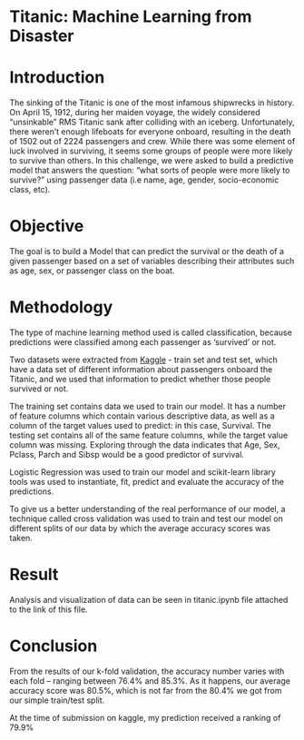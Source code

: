 # Titanic: Machine Learning from Disaster

# Introduction
The sinking of the Titanic is one of the most infamous shipwrecks in history.
On April 15, 1912, during her maiden voyage, the widely considered “unsinkable” RMS Titanic sank after colliding with an iceberg. Unfortunately, there weren’t enough lifeboats for everyone onboard, resulting in the death of 1502 out of 2224 passengers and crew.
While there was some element of luck involved in surviving, it seems some groups of people were more likely to survive than others.
In this challenge, we were asked to build a predictive model that answers the question: “what sorts of people were more likely to survive?” using passenger data (i.e name, age, gender, socio-economic class, etc).

# Objective
The goal is to build a Model that can predict the survival or the death of a given passenger based on a set of variables describing their attributes such as age, sex, or passenger class on the boat.

# Methodology
The type of machine learning method used is called classification, because predictions were classified among each passenger as ‘survived’ or not.

Two datasets were extracted from [Kaggle](https://www.kaggle.com/c/titanic/data) - train set and test set, which have a data set of different information about passengers onboard the Titanic, and we used that information to predict whether those people survived or not. 

The training set contains data we used to train our model. It has a number of feature columns which contain various descriptive data, as well as a column of the target values used to predict: in this case, Survival. The testing set contains all of the same feature columns, while the target value column was missing. Exploring through the data indicates that Age, Sex, Pclass, Parch and Sibsp would be a good predictor of survival. 

Logistic Regression was used to train our model and scikit-learn library tools was used to instantiate, fit, predict and evaluate the accuracy of the predictions.

To give us a better understanding of the real performance of our model, a technique called cross validation was used to train and test our model on different splits of our data by which the average accuracy scores was taken.
 
# Result
Analysis and visualization of data can be seen in titanic.ipynb file attached to the link of this file.

# Conclusion
From the results of our k-fold validation, the accuracy number varies with each fold – ranging between 76.4% and 85.3%. As it happens, our average accuracy score was 80.5%, which is not far from the 80.4% we got from our simple train/test split.

At the time of submission on kaggle, my prediction received a ranking of 79.9%
